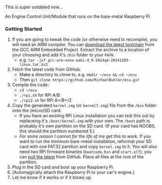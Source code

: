 This is super outdated now...

An Engine Control Unit/Module that runs on the bare-metal Raspberry Pi.

### Getting Started

1. If you are going to tweak the code (or otherwise need to recompile), you will need an ARM compiler. You can [download the latest toolchain](https://launchpad.net/gcc-arm-embedded/+download) from the GCC ARM Embedded Project. Extract the archive to a location of your choosing and add it's `/bin` folder to your `PATH`.
    * e.g. `tar -jxf gcc-arm-none-eabi-4_9-2014q4-20141203-linux.tar.bz2`
2. Fetch the latest code from GitHub.
    * Make a directory to clone to, e.g. `mkdir ~/ecu && cd ~/ecu`
    * Then `git clone https://github.com/MichaelBuhler/ecu.git`
3. Compile the code:
    * `cd ~/ecu`
    * `./rpi.sh` for RPi A/B
    * `./rpi2.sh` for RPi A+/B+/2
4. Copy the generated `kernel.img` (or `kernel7.img`) file from the `/bin` folder onto the (micro)SD card.
    * If you have an existing RPi Linux installation you can test this out by replaceing it's `/boot/kernel.img` with your own. The `/boot` path is probably it's own partition on the SD card. (If your card has NOOBS, this should the partition numbered 5.)
    * *For some reason I cannot for the life of me get this to work.* If you want to run the minimum bare-metal installation, reformat your SD card with one FAT32 partition and copy `kernel.img` to it. You will also need two RPi firmware binaries (`bootcode.bin` and `start.elf`); you can [pull the latest](https://github.com/raspberrypi/firmware/tree/master/boot) from GitHub. Place all files at the root of the partition.
5. Plug in the SD card and boot up your Raspberry Pi.
6. [Automagically attach the Raspberry Pi to your car's engine.]
7. Let me know if it works or if it blows up.
